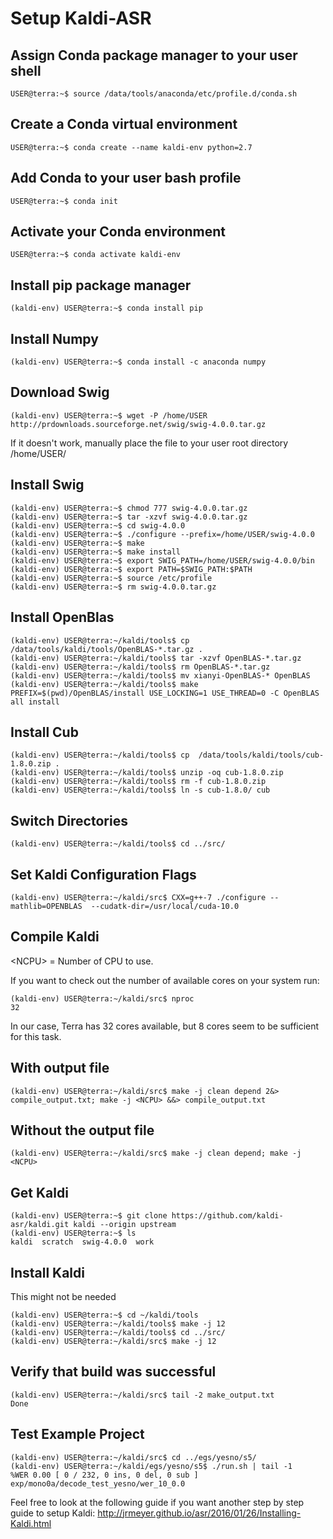 # Setup Kaldi-ASR

## Assign Conda package manager to your user shell

```console
USER@terra:~$ source /data/tools/anaconda/etc/profile.d/conda.sh
```

## Create a Conda virtual environment

```console
USER@terra:~$ conda create --name kaldi-env python=2.7
```

## Add Conda to your user bash profile

```console
USER@terra:~$ conda init
```

## Activate your Conda environment

```console
USER@terra:~$ conda activate kaldi-env
```

## Install pip package manager

```console
(kaldi-env) USER@terra:~$ conda install pip
```

## Install Numpy

```console
(kaldi-env) USER@terra:~$ conda install -c anaconda numpy
```

## Download Swig

```console
(kaldi-env) USER@terra:~$ wget -P /home/USER http://prdownloads.sourceforge.net/swig/swig-4.0.0.tar.gz
```

If it doesn't work, manually place the file to your user root directory /home/USER/

## Install Swig

```console
(kaldi-env) USER@terra:~$ chmod 777 swig-4.0.0.tar.gz
(kaldi-env) USER@terra:~$ tar -xzvf swig-4.0.0.tar.gz
(kaldi-env) USER@terra:~$ cd swig-4.0.0
(kaldi-env) USER@terra:~$ ./configure --prefix=/home/USER/swig-4.0.0
(kaldi-env) USER@terra:~$ make
(kaldi-env) USER@terra:~$ make install
(kaldi-env) USER@terra:~$ export SWIG_PATH=/home/USER/swig-4.0.0/bin
(kaldi-env) USER@terra:~$ export PATH=$SWIG_PATH:$PATH
(kaldi-env) USER@terra:~$ source /etc/profile
(kaldi-env) USER@terra:~$ rm swig-4.0.0.tar.gz
```

## Install OpenBlas

```console
(kaldi-env) USER@terra:~/kaldi/tools$ cp  /data/tools/kaldi/tools/OpenBLAS-*.tar.gz .
(kaldi-env) USER@terra:~/kaldi/tools$ tar -xzvf OpenBLAS-*.tar.gz
(kaldi-env) USER@terra:~/kaldi/tools$ rm OpenBLAS-*.tar.gz
(kaldi-env) USER@terra:~/kaldi/tools$ mv xianyi-OpenBLAS-* OpenBLAS
(kaldi-env) USER@terra:~/kaldi/tools$ make PREFIX=$(pwd)/OpenBLAS/install USE_LOCKING=1 USE_THREAD=0 -C OpenBLAS all install
```

## Install Cub

```console
(kaldi-env) USER@terra:~/kaldi/tools$ cp  /data/tools/kaldi/tools/cub-1.8.0.zip .
(kaldi-env) USER@terra:~/kaldi/tools$ unzip -oq cub-1.8.0.zip
(kaldi-env) USER@terra:~/kaldi/tools$ rm -f cub-1.8.0.zip
(kaldi-env) USER@terra:~/kaldi/tools$ ln -s cub-1.8.0/ cub
```

## Switch Directories

```console
(kaldi-env) USER@terra:~/kaldi/tools$ cd ../src/
```

## Set Kaldi Configuration Flags

```console
(kaldi-env) USER@terra:~/kaldi/src$ CXX=g++-7 ./configure --mathlib=OPENBLAS  --cudatk-dir=/usr/local/cuda-10.0
```

## Compile Kaldi

\<NCPU\> = Number of CPU to use. 

If you want to check out the number of available cores on your system run:

```console
(kaldi-env) USER@terra:~/kaldi/src$ nproc
32
```

In our case, Terra has 32 cores available, but  8 cores seem to be sufficient for this task.

## With output file

```console
(kaldi-env) USER@terra:~/kaldi/src$ make -j clean depend 2&> compile_output.txt; make -j <NCPU> &&> compile_output.txt
```

## Without the output file

```console
(kaldi-env) USER@terra:~/kaldi/src$ make -j clean depend; make -j <NCPU>
```

## Get Kaldi

```console
(kaldi-env) USER@terra:~$ git clone https://github.com/kaldi-asr/kaldi.git kaldi --origin upstream
(kaldi-env) USER@terra:~$ ls
kaldi  scratch  swig-4.0.0  work
```

## Install Kaldi
This might not be needed
```console
(kaldi-env) USER@terra:~$ cd ~/kaldi/tools
(kaldi-env) USER@terra:~/kaldi/tools$ make -j 12
(kaldi-env) USER@terra:~/kaldi/tools$ cd ../src/
(kaldi-env) USER@terra:~/kaldi/src$ make -j 12
```

## Verify that build was successful

```console
(kaldi-env) USER@terra:~/kaldi/src$ tail -2 make_output.txt
Done
```

## Test Example Project

```console
(kaldi-env) USER@terra:~/kaldi/src$ cd ../egs/yesno/s5/
(kaldi-env) USER@terra:~/kaldi/egs/yesno/s5$ ./run.sh | tail -1
%WER 0.00 [ 0 / 232, 0 ins, 0 del, 0 sub ] exp/mono0a/decode_test_yesno/wer_10_0.0
```

Feel free to look at the following guide if you want another step by step guide to setup Kaldi:
<http://jrmeyer.github.io/asr/2016/01/26/Installing-Kaldi.html>
